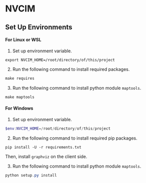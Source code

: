 # NVCIM

## Set Up Environments

#### For Linux or WSL
1. Set up environment variable.

```shell
export NVCIM_HOME=/root/directory/of/this/project
```

2. Run the following command to install required packages.

```makefile
make requires
```

3. Run the following command to install python module `maptools`.

```makefile
make maptools
```

#### For Windows

1. Set up environment variable.

```powershell
$env:NVCIM_HOME=/root/directory/of/this/project
```

2. Run the following command to install required pip packages.

```
pip install -U -r requirements.txt
```

Then, install `graphviz` on the client side.

3. Run the following command to install python module `maptools`.

```powershell
python setup.py install
```